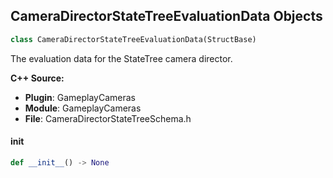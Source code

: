 ## CameraDirectorStateTreeEvaluationData Objects

```python
class CameraDirectorStateTreeEvaluationData(StructBase)
```

The evaluation data for the StateTree camera director.

**C++ Source:**

- **Plugin**: GameplayCameras
- **Module**: GameplayCameras
- **File**: CameraDirectorStateTreeSchema.h

<a id="unreal.CameraDirectorStateTreeEvaluationData.__init__"></a>

#### __init__

```python
def __init__() -> None
```

<a id="unreal.BlueprintCameraPose"></a>
